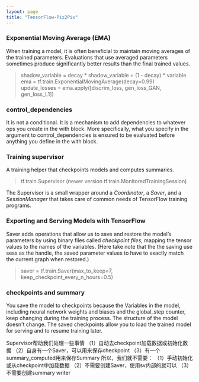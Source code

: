 ```yaml
---
layout: page
title: "TensorFlow-Pix2Pix"
---
```


### Exponential Moving Average (EMA)
When training a model, it is often beneficial to maintain moving averages of the trained parameters. Evaluations that use averaged parameters sometimes produce significantly better results than the final trained values.   
> shadow_variable = decay * shadow_variable + (1 - decay) * variable  
> ema = tf.train.ExponentialMovingAverage(decay=0.99)  
> update_losses = ema.apply([discrim_loss, gen_loss_GAN, gen_loss_L1])  

### control_dependencies
It is not a conditional. It is a mechanism to add dependencies to whatever ops you create in the with block. More specifically, what you specify in the argument to control_dependencies is ensured to be evaluated before anything you define in the with block. 

### Training supervisor
A training helper that checkpoints models and computes summaries.
> tf.train.Supervisor  (newer version tf.train.MonitoredTrainingSession)    

The Supervisor is a small wrapper around a *Coordinator*, a *Saver*, and a *SessionManager* that takes care of common needs of TensorFlow training programs.

### Exporting and Serving Models with TensorFlow

Saver adds operations that allow us to save and restore the model’s parameters by using binary files called _checkpoint files_, mapping the tensor values to the names of the variables. (Here take note that the the saving use sess as the handle, the saved parameter values to have to exactly match the current graph when restored.)  
> saver = tf.train.Saver(max_to_keep=7, keep_checkpoint_every_n_hours=0.5)  

### checkpoints and summary  
You save the model to checkpoints because the Variables in the model, including neural network weights and biases and the global_step counter, keep changing during the training process. The structure of the model doesn't change. The saved checkpoints allow you to load the trained model for serving and to resume training later.

Supervisor帮助我们处理一些事情 
（1）自动去checkpoint加载数据或初始化数据 
（2）自身有一个Saver，可以用来保存checkpoint 
（3）有一个summary_computed用来保存Summary 
所以，我们就不需要： 
（1）手动初始化或从checkpoint中加载数据 
（2）不需要创建Saver，使用sv内部的就可以 
（3）不需要创建summary writer








